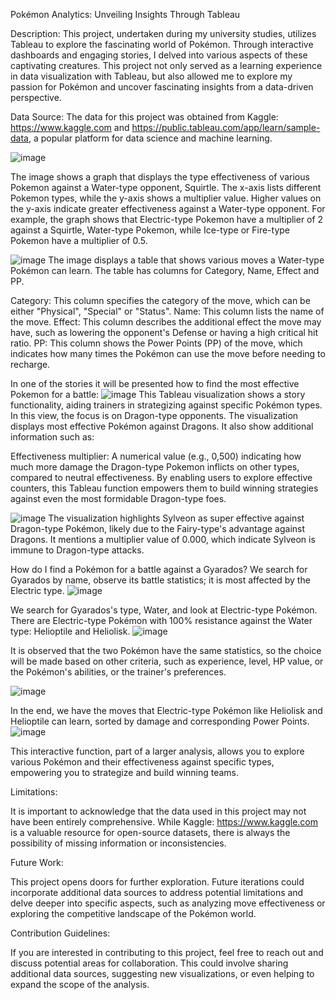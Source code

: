 Pokémon Analytics: Unveiling Insights Through Tableau

Description:
This project, undertaken during my university studies, utilizes Tableau to explore the fascinating world of Pokémon. Through interactive dashboards and engaging stories, I delved into various aspects of these captivating creatures.
This project not only served as a learning experience in data visualization with Tableau, but also allowed me to explore my passion for Pokémon and uncover fascinating insights from a data-driven perspective.

Data Source: The data for this project was obtained from Kaggle: https://www.kaggle.com and https://public.tableau.com/app/learn/sample-data, a popular platform for data science and machine learning.



![image](https://github.com/AlexandraIftimie/Pokemon-Analytics-Unveiling-Insights-Through-Tableau/assets/132292637/af7c8a53-51cf-4a49-bcb7-c275d788d1e2)

The image shows a graph that displays the type effectiveness of various Pokemon against a Water-type opponent, Squirtle. The x-axis lists different Pokemon types, while the y-axis shows a multiplier value. Higher values on the y-axis indicate greater effectiveness against a Water-type opponent. For example, the graph shows that Electric-type Pokemon have a multiplier of 2 against a Squirtle, Water-type Pokemon, while Ice-type or Fire-type Pokemon have a multiplier of 0.5.

![image](https://github.com/AlexandraIftimie/Pokemon/assets/132292637/ab00abb0-cade-45c8-987b-066d0ff85f98)
The image displays a table that shows various moves a Water-type Pokémon can learn. The table has columns for Category, Name, Effect and PP.

Category: This column specifies the category of the move, which can be either "Physical", "Special" or "Status".
Name: This column lists the name of the move.
Effect: This column describes the additional effect the move may have, such as lowering the opponent's Defense or having a high critical hit ratio.
PP: This column shows the Power Points (PP) of the move, which indicates how many times the Pokémon can use the move before needing to recharge.


In one of the stories it will be presented how to find the most effective Pokemon for a battle:
![image](https://github.com/AlexandraIftimie/Pokemon/assets/132292637/b627cac1-0c05-4de2-91ca-7f53bb641471)
This Tableau visualization shows a story functionality, aiding trainers in strategizing against specific Pokémon types. In this view, the focus is on Dragon-type opponents.
The visualization displays most effective Pokémon against Dragons. It also show additional information such as:

Effectiveness multiplier: A numerical value (e.g., 0,500) indicating how much more damage the Dragon-type Pokemon inflicts on other types, compared to neutral effectiveness.
By enabling users to explore effective counters, this Tableau function empowers them to build winning strategies against even the most formidable Dragon-type foes.

![image](https://github.com/AlexandraIftimie/Pokemon/assets/132292637/cc52cc26-dbf8-4733-bb47-98106d95a892)
The visualization highlights Sylveon as super effective against Dragon-type Pokémon, likely due to the Fairy-type's advantage against Dragons. It mentions a multiplier value of 0.000, which indicate Sylveon is immune to Dragon-type attacks.

How do I find a Pokémon for a battle against a Gyarados? We search for Gyarados by name, observe its battle statistics; it is most affected by the Electric type.
![image](https://github.com/AlexandraIftimie/Pokemon/assets/132292637/479c2972-a4d2-4694-8b17-00c7912561d0)

We search for Gyarados's type, Water, and look at Electric-type Pokémon. There are Electric-type Pokémon with 100% resistance against the Water type: Helioptile and Heliolisk.
![image](https://github.com/AlexandraIftimie/Pokemon/assets/132292637/b9ed395c-dea6-4026-a02d-54065d4a121e)

It is observed that the two Pokémon have the same statistics, so the choice will be made based on other criteria, such as experience, level, HP value, or the Pokémon's abilities, or the trainer's preferences.

![image](https://github.com/AlexandraIftimie/Pokemon-Analytics-Unveiling-Insights-Through-Tableau/assets/132292637/37eb0ada-ff83-48df-9eeb-58a6d02bd235)


In the end, we have the moves that Electric-type Pokémon like Heliolisk and Helioptile can learn, sorted by damage and corresponding Power Points.
![image](https://github.com/AlexandraIftimie/Pokemon/assets/132292637/b1c64ad4-c81b-462f-ac25-74af3bb72329)


This interactive function, part of a larger analysis, allows you to explore various Pokémon and their effectiveness against specific types, empowering you to strategize and build winning teams.

Limitations:

It is important to acknowledge that the data used in this project may not have been entirely comprehensive. While Kaggle: https://www.kaggle.com is a valuable resource for open-source datasets, there is always the possibility of missing information or inconsistencies.

Future Work:

This project opens doors for further exploration. Future iterations could incorporate additional data sources to address potential limitations and delve deeper into specific aspects, such as analyzing move effectiveness or exploring the competitive landscape of the Pokémon world.

Contribution Guidelines:

If you are interested in contributing to this project, feel free to reach out and discuss potential areas for collaboration. This could involve sharing additional data sources, suggesting new visualizations, or even helping to expand the scope of the analysis.
